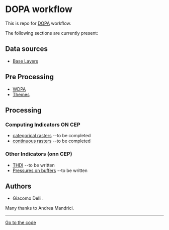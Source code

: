 # DOPA workflow

This is repo for [DOPA](https://dopa.jrc.ec.europa.eu/en) workflow.

The following sections are currently present:

## Data sources

+  [Base Layers](./BaseLayers.md)


## Pre Processing

+  [WDPA](./wdpa_preprocessing/README.md)
+  [Themes](./raster_processing/README.md)


## Processing

### Computing Indicators ON CEP

+  [categorical rasters](./cep_analysis/#CATEGORICAL_RASTERS) --to be completed
+  [continuous rasters](./cep_analysis/#CONTINUOUS_RASTERS) --to be completed

### Other Indicators (onn CEP)
+  [THDI](./wdpa_processing/#THDI) --to be written
+  [Pressures on buffers](./wdpa_processing/#Pressures) --to be written


## Authors

*  Giacomo Delli.

Many thanks to Andrea Mandrici. 

____

[Go to the code](https://github.com/giacomo-gcad/dopa_workflow)

